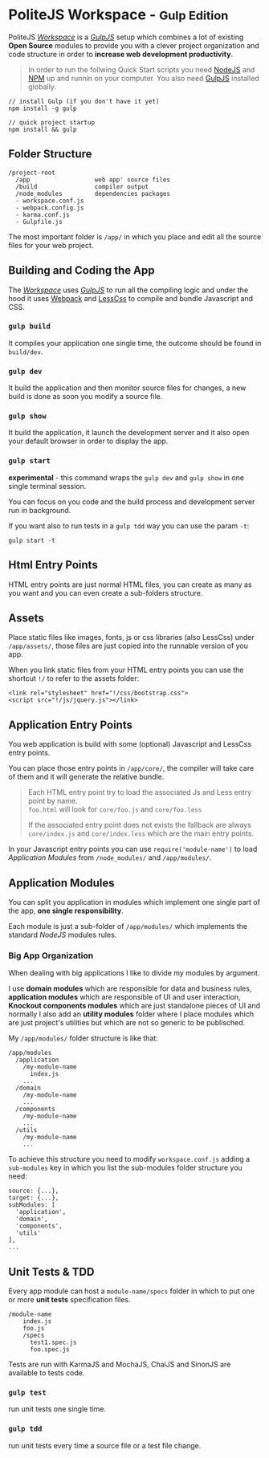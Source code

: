 PoliteJS Workspace - <small>Gulp Edition</small>
=================================

PoliteJS [_Workspace_][wks] is a [_GulpJS_][gulp] setup which combines a lot of existing 
**Open Source** modules to provide you with a clever project organization and 
code structure in order to **increase web development productivity**.

> In order to run the follwing Quick Start scripts you need 
> [NodeJS][node] and [NPM][npm] up and runnin on your computer.
> You also need [GulpJS][gulp] installed globally.

    // install Gulp (if you don't have it yet)
    npm install -g gulp
    
    // quick project startup
    npm install && gulp
    
## Folder Structure

    /project-root
      /app                  web app' source files
      /build                compiler output
      /node_modules         dependencies packages
      - workspace.conf.js
      - webpack.config.js
      - karma.conf.js
      - Gulpfile.js

The most important folder is `/app/` in which you place and edit all the source
files for your web project. 

## Building and Coding the App

The [_Workspace_][wks] uses [_GulpJS_][gulp] to run all the compiling logic and under
the hood it uses [Webpack][wpak] and [LessCss][less] to compile and bundle Javascript and CSS.

### `gulp build`

It compiles your application one single time, the outcome should be found in `build/dev`.

### `gulp dev`

It build the application and then monitor source files for changes, a new build is done
as soon you modify a source file.

### `gulp show`

It build the application, it launch the development server and it also open your default
browser in order to display the app.

### `gulp start`

**experimental** - this command wraps the `gulp dev` and `gulp show` in one single terminal session.

You can focus on you code and the build process and development server run in background.

If you want also to run tests in a `gulp tdd` way you can use the param `-t`:

    gulp start -t


## Html Entry Points

HTML entry points are just normal HTML files, you can create as many as you want 
and you can even create a sub-folders structure.

## Assets

Place static files like images, fonts, js or css libraries (also LessCss) under
`/app/assets/`, those files are just copied into the runnable version of you app.

When you link static files from your HTML entry points you can use the shortcut
`!/` to refer to the assets folder:

    <link rel="stylesheet" href="!/css/bootstrap.css">
    <script src="!/js/jquery.js"></link>

## Application Entry Points

You web application is build with some (optional) Javascript and LessCss entry points.

You can place those entry points in `/app/core/`, the compiler will take care of them
and it will generate the relative bundle.

> Each HTML entry point try to load the associated Js and Less entry point by name.  
> `foo.html` will look for `core/foo.js` and `core/foo.less`
>
> If the associated entry point does not exists the fallback are always
> `core/index.js` and `core/index.less` which are the main entry points.

In your Javascript entry points you can use `require('module-name')` to load
_Application Modules_ from `/node_modules/` and `/app/modules/`.

## Application Modules

You can split you application in modules which implement one single part of the app,
**one single responsibility**.

Each module is just a sub-folder of `/app/modules/` which implements the standard
_NodeJS_ modules rules.

### Big App Organization

When dealing with big applications I like to divide my modules by argument.

I use **domain modules** which are responsible for data and business rules,
**application modules** which are responsible of UI and user interaction,
**Knockout components modules** which are just standalone pieces of UI and normally
I also add an **utility modules** folder where I place modules which are just 
project's utilities but which are not so generic to be publisched.

My `/app/modules/` folder structure is like that:

    /app/modules
      /application
        /my-module-name
          index.js
        ...
      /domain
        /my-module-name
        ...
      /components
        /my-module-name
        ...
      /utils
        /my-module-name
        ...

To achieve this structure you need to modify `workspace.conf.js` adding a `sub-modules`
key in which you list the sub-modules folder structure you need:

    source: {...},
    target: {...},
    subModules: [
      'application',
      'domain',
      'components',
      'utils'
    ],
    ...

## Unit Tests & TDD

Every app module can host a `module-name/specs` folder in which to put one or more
**unit tests** specification files.

    /module-name
        index.js
        foo.js
        /specs
          test1.spec.js
          foo.spec.js
          
Tests are run with KarmaJS and MochaJS, ChaiJS and SinonJS are available to tests code.

### `gulp test`

run unit tests one single time.

### `gulp tdd`

run unit tests every time a source file or a test file change.


[wks]: https://github.com/PoliteJS/workspace "Single Page Application Workspace"
[npm]: npmjs.org
[node]: nodejs.org
[gulp]: gulpjs.com
[wpak]: http://webpack.github.io/
[less]: lesscss.org